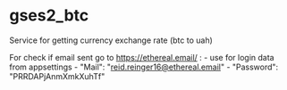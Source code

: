 # gses2_btc
Service for getting currency exchange rate (btc to uah)

For check if email sent go to https://ethereal.email/ :
        - use for login data from appsettings
        - "Mail": "reid.reinger16@ethereal.email"
        - "Password": "PRRDAPjAnmXmkXuhTf"
